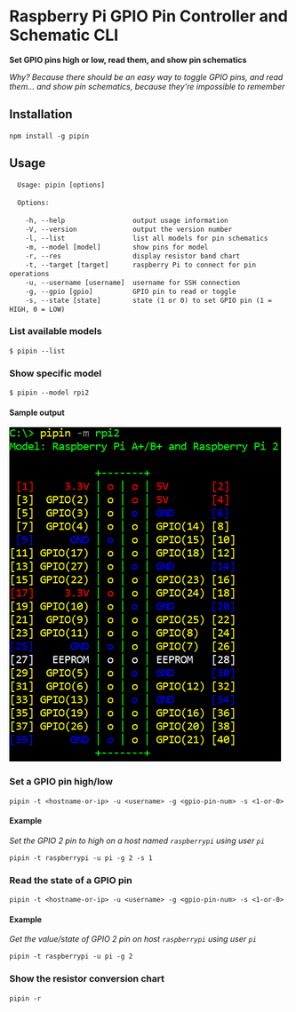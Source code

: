 # Raspberry Pi GPIO Pin Controller and Schematic CLI

**Set GPIO pins high or low, read them, and show pin schematics**

*Why?  Because there should be an easy way to toggle GPIO pins, and read them... and show pin schematics, because they're impossible to remember*

## Installation

```
npm install -g pipin
```

## Usage

```
  Usage: pipin [options]

  Options:

    -h, --help                 output usage information
    -V, --version              output the version number
    -l, --list                 list all models for pin schematics
    -m, --model [model]        show pins for model
    -r, --res                  display resistor band chart
    -t, --target [target]      raspberry Pi to connect for pin operations
    -u, --username [username]  username for SSH connection
    -g, --gpio [gpio]          GPIO pin to read or toggle
    -s, --state [state]        state (1 or 0) to set GPIO pin (1 = HIGH, 0 = LOW)
```

### List available models

```
$ pipin --list
```

### Show specific model

```
$ pipin --model rpi2
```

#### Sample output

![sample output](/images/pipin-schematic-screenshot-01.png)

### Set a GPIO pin high/low

```
pipin -t <hostname-or-ip> -u <username> -g <gpio-pin-num> -s <1-or-0>
```

#### Example

*Set the GPIO 2 pin to high on a host named `raspberrypi` using user `pi`*

```
pipin -t raspberrypi -u pi -g 2 -s 1
```

### Read the state of a GPIO pin

```
pipin -t <hostname-or-ip> -u <username> -g <gpio-pin-num> -s <1-or-0>
```

#### Example

*Get the value/state of GPIO 2 pin on host `raspberrypi` using user `pi`*

```
pipin -t raspberrypi -u pi -g 2
```

### Show the resistor conversion chart

```
pipin -r
```